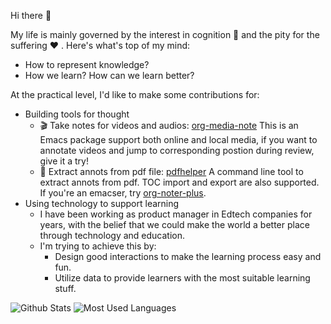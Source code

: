 Hi there 👋

My life is mainly governed by the interest in cognition 🧠 and the pity for the suffering ❤ . Here's what's top of my mind:

- How to represent knowledge?
- How we learn? How can we learn better?

At the practical level, I'd like to make some contributions for:

- Building tools for thought
  - 🎬 Take notes for videos and audios: [org-media-note](https://github.com/yuchen-lea/org-media-note) This is an Emacs package support both online and local media, if you want to annotate videos and jump to corresponding postion during review, give it a try!
  - 📖 Extract annots from pdf file: [pdfhelper](https://github.com/yuchen-lea/pdfhelper) A command line tool to extract annots from pdf. TOC import and export are also supported. If you're an emacser, try [org-noter-plus](https://github.com/yuchen-lea/org-noter-plus "yuchen-lea/org-noter-plus: Extract outline and annotations to a Org-mode note from PDF and EPUB files.").
- Using technology to support learning
  - I have been working as product manager in Edtech companies for years, with the belief that we could make the world a better place through technology and education.
  - I'm trying to achieve this by:
    - Design good interactions to make the learning process easy and fun.
    - Utilize data to provide learners with the most suitable learning stuff.

![Github Stats](https://github-readme-stats.vercel.app/api?username=yuchen-lea&show_icons=true&theme=dark&count_private=true)
![Most Used Languages](https://github-readme-stats.vercel.app/api/top-langs/?username=yuchen-lea&hide=javascript,html,css&theme=dark&layout=compact)
